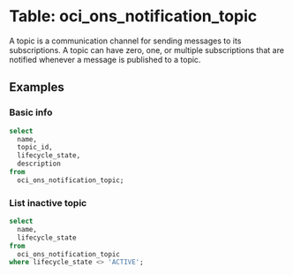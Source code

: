 # Table: oci_ons_notification_topic

A topic is a communication channel for sending messages to its subscriptions. A topic can have zero, one, or multiple subscriptions that are notified whenever a message is published to a topic.

## Examples

### Basic info

```sql
select
  name,
  topic_id,
  lifecycle_state,
  description
from
  oci_ons_notification_topic;
```


### List inactive topic

```sql
select
  name,
  lifecycle_state
from
  oci_ons_notification_topic
where lifecycle_state <> 'ACTIVE';
```
